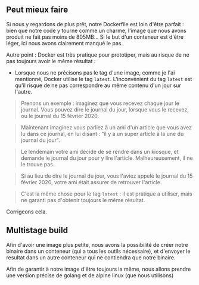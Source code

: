 ## Peut mieux faire

Si nous y regardons de plus prêt, notre Dockerfile est loin d'être parfait : bien que notre code y tourne comme un charme, l'image que nous avons produit ne fait pas moins de 805MB... Si le but d'un conteneur est d'être léger, ici nous avons clairement manqué le pas.

Autre point : Docker est très pratique pour prototiper, mais au risque de ne pas toujours avoir le même résultat :

- Lorsque nous ne précisons pas le tag d'une image, comme je l'ai mentionné, Docker utilise le tag `latest`. L'inconvénient du tag `latest` est qu'il risque de ne pas correspondre au même contenu d'un jour sur l'autre.

> Prenons un exemple : imaginez que vous recevez chaque jour le journal. Vous pouvez dire le journal du jour, lorsque vous le recevez, ou le journal du 15 février 2020.

> Maintenant imaginez vous parliez à un ami d'un article que vous avez lu dans ce journal, en lui disant : "il y a un super article à la une du journal du jour".

> Le lendemain votre ami décide de se rendre dans un kiosque, et demande le journal du jour pour y lire l'article. Malheureusement, il ne le trouve pas.

> Si au lieu de dire le journal du jour, vous l'aviez appelé le journal du 15 février 2020, votre ami était assurer de retrouver l'article.

> C'est la même chose pour le tag `latest` : il est pratique a utiliser, mais ne garanti pas d'obtenir toujours le même résultat.

Corrigeons cela.

## Multistage build

Afin d'avoir une image plus petite, nous avons la possibilité de créer notre binaire dans un conteneur (qui a tous les outils nécessaire), et d'envoyer le resultat dans un autre conteneur qui ne contiendra que notre binaire.

Afin de garantir à notre image d'être toujours la même, nous allons prendre une version précise de golang et de alpine linux (que nous utilisons)